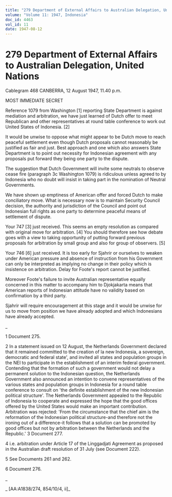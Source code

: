 ```yaml
---
title: "279 Department of External Affairs to Australian Delegation, United Nations"
volume: "Volume 11: 1947, Indonesia"
doc_id: 4463
vol_id: 11
date: 1947-08-12
---
```


# 279 Department of External Affairs to Australian Delegation, United Nations

Cablegram 468 CANBERRA, 12 August 1947, 11.40 p.m.

MOST IMMEDIATE SECRET

Reference 1079 from Washington [1] reporting State Department is against mediation and arbitration, we have just learned of Dutch offer to meet Republican and other representatives at round table conference to work out United States of Indonesia. [2]

It would be unwise to oppose what might appear to be Dutch move to reach peaceful settlement even though Dutch proposals cannot reasonably be justified as fair and just. Best approach and one which also answers State Department is to point out necessity for Indonesian agreement with any proposals put forward they being one party to the dispute.

The suggestion that Dutch Government will invite some neutrals to observe cease fire (paragraph 3c Washington 1079) is ridiculous unless agreed to by Indonesia who no doubt will insist in taking part in the nomination of Neutral Governments.

We have shown up emptiness of American offer and forced Dutch to make conciliatory move. What is necessary now is to maintain Security Council decision, the authority and jurisdiction of the Council and point out Indonesian full rights as one party to determine peaceful means of settlement of dispute.

Your 747 [3] just received. This seems an empty resolution as compared with original move for arbitration. [4] You should therefore see how debate goes with a view to taking opportunity of putting forward previous proposals for arbitration by small group and also for group of observers. [5]

Your 746 [6] just received. It is too early for Sjahrir or ourselves to weaken under American pressure and absence of instruction from his Government can only be interpreted as implying no change in their policy which is insistence on arbitration. Delay for Foote's report cannot be justified.

Moreover Foote's failure to invite Australian representative equally concerned in this matter to accompany him to Djokjakarta means that American reports of Indonesian attitude have no validity based on confirmation by a third party.

Sjahrir will require encouragement at this stage and it would be unwise for us to move from position we have already adopted and which Indonesians have already accepted.

_

1 Document 275.

2 In a statement issued on 12 August, the Netherlands Government declared that it remained committed to the creation of la new Indonesia, a sovereign, democratic and federal state', and invited all states and population groups in the NEI to participate in the establishment of an interim federal government. Contending that the formation of such a government would not delay a permanent solution to the Indonesian question, the Netherlands Government also announced an intention to convene representatives of the various states and population groups in Indonesia for a round table conference to consult on 'the definite establishment of the new Indonesian political structure'. The Netherlands Government appealed to the Republic of Indonesia to cooperate and expressed the hope that the good offices offered by the United States would make an important contribution. Arbitration was rejected: 'From the circumstance that the chief aim is the reformation of the Indonesian political structure-and therefore not the ironing out of a difference-it follows that a solution can be promoted by good offices but not by arbitration between the Netherlands and the Republic.' 3 Document 277.

4 i.e. arbitration under Article 17 of the Linggadjati Agreement as proposed in the Australian draft resolution of 31 July (see Document 222).

5 See Documents 261 and 262.

6 Document 276.

_

_ [AA:A1838/274, 854/10/4, ii]_
